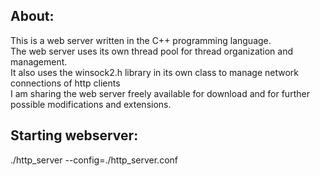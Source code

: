 
About:
-----------
This is a web server written in the C++ programming language.  
The web server uses its own thread pool for thread organization and management.  
It also uses the winsock2.h library in its own class to manage network connections of http clients  
I am sharing the web server freely available for download and for further possible modifications and extensions.  


Starting webserver:
-------------------
./http_server --config=./http_server.conf
